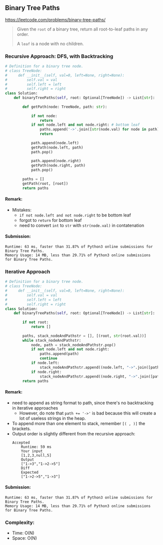 ## Binary Tree Paths
https://leetcode.com/problems/binary-tree-paths/
> Given the `root` of a binary tree, return all root-to-leaf paths in any order.
>
>A `leaf` is a node with no children.

### Recursive Approach: DFS, with Backtracking
```python
# Definition for a binary tree node.
# class TreeNode:
#     def __init__(self, val=0, left=None, right=None):
#         self.val = val
#         self.left = left
#         self.right = right
class Solution:
    def binaryTreePaths(self, root: Optional[TreeNode]) -> List[str]:
        
        def getPath(node: TreeNode, path: str):
            
            if not node:
                return
            if not node.left and not node.right: # bottom leaf
                paths.append('->'.join([str(node.val) for node in path]))
                return
            
            path.append(node.left)
            getPath(node.left, path)
            path.pop()
            
            path.append(node.right)
            getPath(node.right, path)
            path.pop()
            
        paths = []
        getPath(root, [root])
        return paths
```
#### Remark:
- Mistakes:
  - `if not node.left and not node.right` to be bottom leaf
  - forgot to `return` for bottom leaf
  - need to convert `int` to `str` with `str(node.val)` in contatenation
#### Submission:
```
Runtime: 63 ms, faster than 31.87% of Python3 online submissions for Binary Tree Paths.
Memory Usage: 14 MB, less than 29.71% of Python3 online submissions for Binary Tree Paths.
```
### Iterative Approach
```python
# Definition for a binary tree node.
# class TreeNode:
#     def __init__(self, val=0, left=None, right=None):
#         self.val = val
#         self.left = left
#         self.right = right
class Solution:
    def binaryTreePaths(self, root: Optional[TreeNode]) -> List[str]:
        
        if not root:
            return []
        
        paths, stack_nodeAndPathstr = [], [(root, str(root.val))]
        while stack_nodeAndPathstr:
            node, path = stack_nodeAndPathstr.pop()
            if not node.left and not node.right:
                paths.append(path)
                continue
            if node.left:
                stack_nodeAndPathstr.append((node.left, "->".join([path, str(node.left.val)])))
            if node.right:
                stack_nodeAndPathstr.append((node.right, "->".join([path, str(node.right.val)])))
        return paths
```
#### Remark:
- need to append as string format to path, since there's no backtracking in iterative approaches
    - However, do note that `path += '->'` is bad because this will create a lot of useless strings in the heap. 
- To append more than one element to stack, remember `[( , )]` the brackets.
- Output order is slightly different from the recursive approach:
    ```
    Accepted
        Runtime: 59 ms
        Your input
        [1,2,3,null,5]
        Output
        ["1->3","1->2->5"]
        Diff
        Expected
        ["1->2->5","1->3"]
    ```
#### Submission:
```
Runtime: 63 ms, faster than 31.87% of Python3 online submissions for Binary Tree Paths.
Memory Usage: 14 MB, less than 29.71% of Python3 online submissions for Binary Tree Paths.
```

### Complexity:
- Time: O(N)
- Space: O(N)
